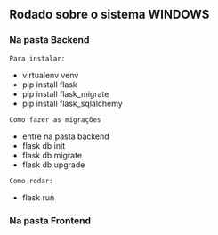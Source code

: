 ## Rodado sobre o sistema WINDOWS

### Na pasta Backend

``Para instalar:``
- virtualenv venv
- pip install flask
- pip install flask_migrate
- pip install flask_sqlalchemy

``Como fazer as migrações``
- entre na pasta backend
- flask db init
- flask db migrate
- flask db upgrade

``Como rodar:``
- flask run

### Na pasta Frontend
